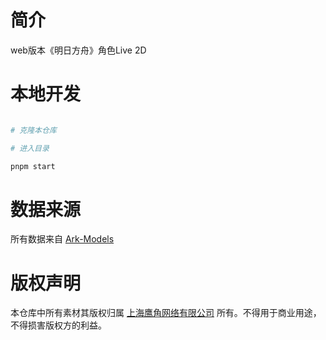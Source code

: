 # 简介

web版本《明日方舟》角色Live 2D


# 本地开发

```bash

# 克隆本仓库

# 进入目录

pnpm start

```

# 数据来源

所有数据来自 [Ark-Models](https://github.com/isHarryh/Ark-Models)

# 版权声明

本仓库中所有素材其版权归属 [上海鹰角网络有限公司](https://www.hypergryph.com/) 所有。不得用于商业用途，不得损害版权方的利益。
